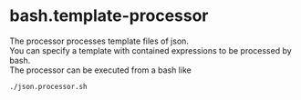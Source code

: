 # bash.template-processor
The processor processes template files of json.  
You can specify a template with contained expressions to be processed by bash.  
The processor can be executed from a bash like
```bash
./json.processor.sh
```
